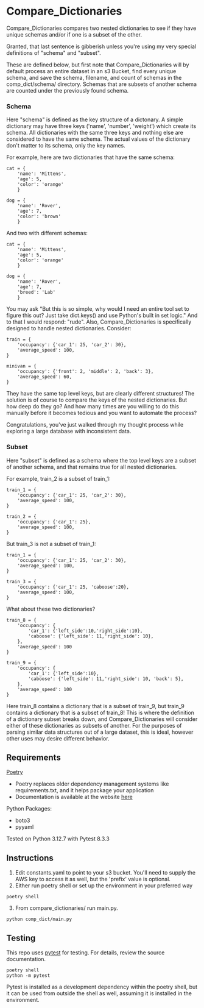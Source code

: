 # Compare_Dictionaries
Compare_Dictionaries compares two nested dictionaries to see if they have unique schemas and/or if one is a subset of the other. 

Granted, that last sentence is gibberish unless you're using my very special definitions of "schema" and "subset". 

These are defined below, but first note that Compare_Dictionaries will by default process an entire dataset in an s3 Bucket, find every unique schema, and save the schema, filename, and count of schemas in the comp_dict/schema/ directory. Schemas that are subsets of another schema are counted under the previously found schema.

### Schema
Here "schema" is defined as the key structure of a dictonary. A simple dictionary may have three keys ('name', 'number', 'weight') which create its schema. All dictionaries with the same three keys and nothing else are considered to have the same schema. The actual values of the dictionary don't matter to its schema, only the key names.

For example, here are two dictionaries that have the same schema:
```
cat = {
    'name': 'Mittens', 
    'age': 5, 
    'color': 'orange'
    }

dog = {
    'name': 'Rover', 
    'age': 7, 
    'color': 'brown'
    }
```

And two with different schemas:
```
cat = {
    'name': 'Mittens', 
    'age': 5, 
    'color': 'orange'
    }

dog = {
    'name': 'Rover', 
    'age': 7, 
    'breed': 'Lab'
    }
```

You may ask "But this is so simple, why would I need an entire tool set to figure this out? Just take dict.keys() and use Python's built in set logic." And to that I would respond: "rude". Also, Compare_Dictionaries is specifically designed to handle nested dictionaries. Consider:

```
train = {
    'occupancy': {'car_1': 25, 'car_2': 30},
    'average_speed': 100,
}

minivan = {
    'occupancy': {'front': 2, 'middle': 2, 'back': 3},
    'average_speed': 60,
}
```

They have the same top level keys, but are clearly different structures! The solution is of course to compare the keys of the nested dictionaries. But how deep do they go? And how many times are you willing to do this manually before it becomes tedious and you want to automate the process?

Congratulations, you've just walked through my thought process while exploring a large database with inconsistent data.

### Subset
Here "subset" is defined as a schema where the top level keys are a subset of another schema, and that remains true for all nested dictionaries.

For example, train_2 is a subset of train_1:
```
train_1 = {
    'occupancy': {'car_1': 25, 'car_2': 30},
    'average_speed': 100,
}

train_2 = {
    'occupancy': {'car_1': 25},
    'average_speed': 100,
}
```

But train_3 is not a subset of train_1:
```
train_1 = {
    'occupancy': {'car_1': 25, 'car_2': 30},
    'average_speed': 100,
}

train_3 = {
    'occupancy': {'car_1': 25, 'caboose':20},
    'average_speed': 100,
}
```

What about these two dictionaries?
```
train_8 = {
    'occupancy': {
        'car_1': {'left_side':10,'right_side':10},
        'caboose': {'left_side': 11,'right_side': 10},
    },
    'average_speed': 100
}

train_9 = {
    'occupancy': {
        'car_1': {'left_side':10},
        'caboose': {'left_side': 11,'right_side': 10, 'back': 5},
    },
    'average_speed': 100
}
```
Here train_8 contains a dictionary that is a subset of train_9, but train_9 contains a dictionary that is a subset of train_8! This is where the definition of a dictionary subset breaks down, and Compare_Dictionaries will consider either of these dictionaries as subsets of another. For the purposes of parsing similar data structures out of a large dataset, this is ideal, however other uses may desire different behavior.


## Requirements

[Poetry](https://github.com/python-poetry/poetry)
* Poetry replaces older dependency management systems like requirements.txt, and it helps package your application
* Documentation is available at the website [here](https://python-poetry.org/)


Python Packages:
* boto3
* pyyaml

Tested on Python 3.12.7 with Pytest 8.3.3

## Instructions

1. Edit constants.yaml to point to your s3 bucket. You'll need to supply the AWS key to access it as well, but the 'prefix' value is optional.
2. Either run poetry shell or set up the environment in your preferred way
```
poetry shell
```
3. From compare_dictionaries/ run main.py.
```
python comp_dict/main.py
```

## Testing

This repo uses [pytest](https://github.com/pytest-dev/pytest/) for testing. For details, review the source documentation.
```
poetry shell
python -m pytest
```
Pytest is installed as a development dependency within the poetry shell, but it can be used from outside the shell as well, assuming it is installed in the environment.
